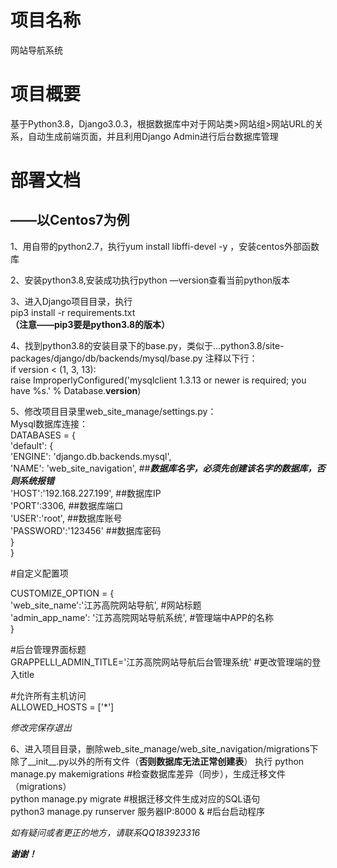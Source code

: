 # 项目名称
网站导航系统


项目概要
==

基于Python3.8，Django3.0.3，根据数据库中对于网站类>网站组>网站URL的关系，自动生成前端页面，并且利用Django Admin进行后台数据库管理

部署文档
==
## ——以Centos7为例  
1、用自带的python2.7，执行yum install libffi-devel -y ，安装centos外部函数库  

2、安装python3.8,安装成功执行python —version查看当前python版本  

3、进入Django项目目录，执行  
pip3 install -r requirements.txt  
__（注意——pip3要是python3.8的版本）__    

4、找到python3.8的安装目录下的base.py，类似于...python3.8/site-packages/django/db/backends/mysql/base.py
注释以下行：  
if version < (1, 3, 13):  
    raise ImproperlyConfigured('mysqlclient 1.3.13 or newer is required; you have %s.' % Database.__version__)  
    
 5、修改项目目录里web_site_manage/settings.py：  
 Mysql数据库连接：  
 DATABASES = {  
    'default': {  
        'ENGINE': 'django.db.backends.mysql',  
        'NAME': 'web_site_navigation',  ##___数据库名字，必须先创建该名字的数据库，否则系统报错___    
        'HOST':'192.168.227.199',       ##数据库IP  
        'PORT':3306,                    ##数据库端口  
        'USER':'root',                  ##数据库账号  
        'PASSWORD':'123456'             ##数据库密码  
    }  
}    

#自定义配置项    

CUSTOMIZE_OPTION = {  
    'web_site_name':'江苏高院网站导航',              #网站标题  
    'admin_app_name': '江苏高院网站导航系统',         #管理端中APP的名称  
}  


#后台管理界面标题  
GRAPPELLI_ADMIN_TITLE='江苏高院网站导航后台管理系统'  #更改管理端的登入title  

#允许所有主机访问  
ALLOWED_HOSTS = ['*']  

_修改完保存退出_  

    
 6、进入项目目录，删除web_site_manage/web_site_navigation/migrations下除了__init__.py以外的所有文件（__否则数据库无法正常创建表__）
 执行
 python manage.py makemigrations                #检查数据库差异（同步），生成迁移文件（migrations）  
 python manage.py migrate                       #根据迁移文件生成对应的SQL语句            
 python3 manage.py runserver 服务器IP:8000 &     #后台启动程序
 
 *如有疑问或者更正的地方，请联系QQ183923316*  
 
 ___谢谢！___  
 
 


